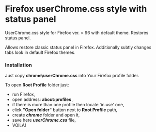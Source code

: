 # Firefox userChrome.css style with status panel
UserChrome.css style for Firefox ver. > 96 with default theme. Restores status panel.

Allows restore classic status panel in Firefox. Additionally subtly changes tabs look in default Firefox themes.

### Installation
Just copy **chrome\userChrome.css** into Your Firefox profile folder.

To open **Root Profile** folder just:
- run Firefox,
- open address: **about:profiles** ,
- if there is more than one profile then locate 'in use' one,
- click **"Open folder"** button next to **Root Profile** path,
- create ***chrome*** folder and open it,
- save here ***userChrome.css*** file,
- VOILA!
